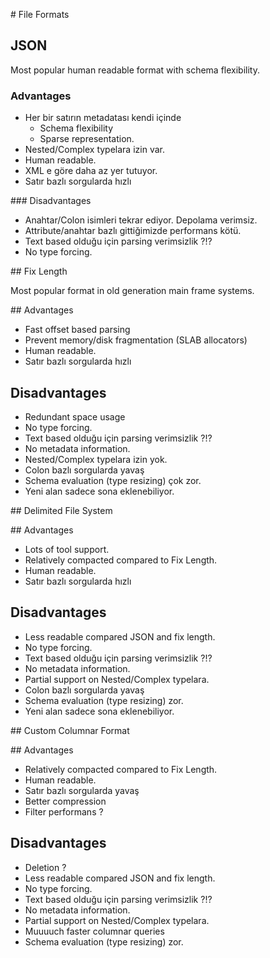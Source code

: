 # File Formats

## JSON

Most popular human readable format with schema flexibility.

### Advantages

* Her bir satırın metadatası kendi içinde
  * Schema flexibility
  * Sparse representation.
* Nested/Complex typelara izin var.
* Human readable.
* XML e göre daha az yer tutuyor.
* Satır bazlı sorgularda hızlı

### Disadvantages

* Anahtar/Colon isimleri tekrar ediyor. Depolama verimsiz.
* Attribute/anahtar bazlı gittiğimizde performans kötü.
* Text based olduğu için parsing verimsizlik ?!?
* No type forcing.

## Fix Length

Most popular format in old generation main frame systems.

## Advantages

* Fast offset based parsing
* Prevent memory/disk fragmentation (SLAB allocators)
* Human readable.
* Satır bazlı sorgularda hızlı

## Disadvantages

* Redundant space usage
* No type forcing.
* Text based olduğu için parsing verimsizlik ?!?
* No metadata information.
* Nested/Complex typelara izin yok.
* Colon bazlı sorgularda yavaş
* Schema evaluation (type resizing) çok zor.
* Yeni alan sadece sona eklenebiliyor.


## Delimited File System

## Advantages

* Lots of tool support.
* Relatively compacted compared to Fix Length.
* Human readable.
* Satır bazlı sorgularda hızlı

## Disadvantages

* Less readable compared JSON and fix length.
* No type forcing.
* Text based olduğu için parsing verimsizlik ?!?
* No metadata information.
* Partial support on Nested/Complex typelara.
* Colon bazlı sorgularda yavaş
* Schema evaluation (type resizing) zor.
* Yeni alan sadece sona eklenebiliyor.



## Custom Columnar Format

## Advantages

* Relatively compacted compared to Fix Length.
* Human readable.
* Satır bazlı sorgularda yavaş
* Better compression
* Filter performans ? 

## Disadvantages

* Deletion ? 
* Less readable compared JSON and fix length.
* No type forcing.
* Text based olduğu için parsing verimsizlik ?!?
* No metadata information.
* Partial support on Nested/Complex typelara.
* Muuuuch faster columnar queries
* Schema evaluation (type resizing) zor.
